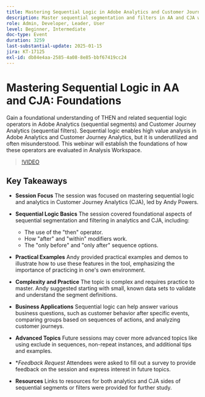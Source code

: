 ```yaml
---
title: Mastering Sequential Logic in Adobe Analytics and Customer Journey Analytics: Foundations
description: Master sequential segmentation and filters in AA and CJA with foundational aspects, practical examples, and business applications, as covered in Andy Powers' session.
role: Admin, Developer, Leader, User
level: Beginner, Intermediate
doc-type: Event
duration: 3259
last-substantial-update: 2025-01-15
jira: KT-17125
exl-id: db84e4aa-2585-4a08-8e85-bbf67419cc24
---
```

# Mastering Sequential Logic in AA and CJA: Foundations

Gain a foundational understanding of THEN and related sequential logic operators in Adobe Analytics (sequential segments) and Customer Journey Analytics (sequential filters). Sequential logic enables high value analysis in Adobe Analytics and Customer Journey Analytics, but it is underutilized and often misunderstood. This webinar will establish the foundations of how these operators are evaluated in Analysis Workspace.

>[!VIDEO](https://video.tv.adobe.com/v/3442925/?learn=on&enablevpops)

## Key Takeaways

* **Session Focus** The session was focused on mastering sequential logic and analytics in Customer Journey Analytics (CJA), led by Andy Powers.
* **Sequential Logic Basics** The session covered foundational aspects of sequential segmentation and filtering in analytics and CJA, including:

  * The use of the "then" operator.
  * How "after" and "within" modifiers work.
  * The "only before" and "only after" sequence options.

* **Practical Examples** Andy provided practical examples and demos to illustrate how to use these features in the tool, emphasizing the importance of practicing in one's own environment.
* **Complexity and Practice** The topic is complex and requires practice to master. Andy suggested starting with small, known data sets to validate and understand the segment definitions.
* **Business Applications** Sequential logic can help answer various business questions, such as customer behavior after specific events, comparing groups based on sequences of actions, and analyzing customer journeys.
* **Advanced Topics** Future sessions may cover more advanced topics like using exclude in sequences, non-repeat instances, and additional tips and examples.
* **Feedback Request* Attendees were asked to fill out a survey to provide feedback on the session and express interest in future topics.
* **Resources** Links to resources for both analytics and CJA sides of sequential segments or filters were provided for further study.
